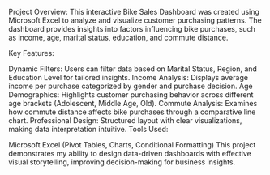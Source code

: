 Project Overview:
This interactive Bike Sales Dashboard was created using Microsoft Excel to analyze and visualize customer purchasing patterns. The dashboard provides insights into factors influencing bike purchases, such as income, age, marital status, education, and commute distance.

Key Features:

Dynamic Filters: Users can filter data based on Marital Status, Region, and Education Level for tailored insights.
Income Analysis: Displays average income per purchase categorized by gender and purchase decision.
Age Demographics: Highlights customer purchasing behavior across different age brackets (Adolescent, Middle Age, Old).
Commute Analysis: Examines how commute distance affects bike purchases through a comparative line chart.
Professional Design: Structured layout with clear visualizations, making data interpretation intuitive.
Tools Used:

Microsoft Excel (Pivot Tables, Charts, Conditional Formatting)
This project demonstrates my ability to design data-driven dashboards with effective visual storytelling, improving decision-making for business insights.
